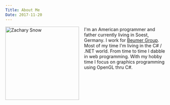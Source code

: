 ```yaml
---
Title: About Me
Date: 2017-11-20
---
```


<img style="float:left;margin-right:1.0rem;" width="230" height="230" src="https://avatars2.githubusercontent.com/u/1151395?s=460&v=4" alt="Zachary Snow" />

I'm an American programmer and father currently living in Soest, Germany. I work for [Beumer Group](https://www.beumergroup.com/).
Most of my time I'm living in the C# / .NET world. From time to time I dabble in web programming. With my hobby time I focus
on graphics programming using OpenGL thru C#.